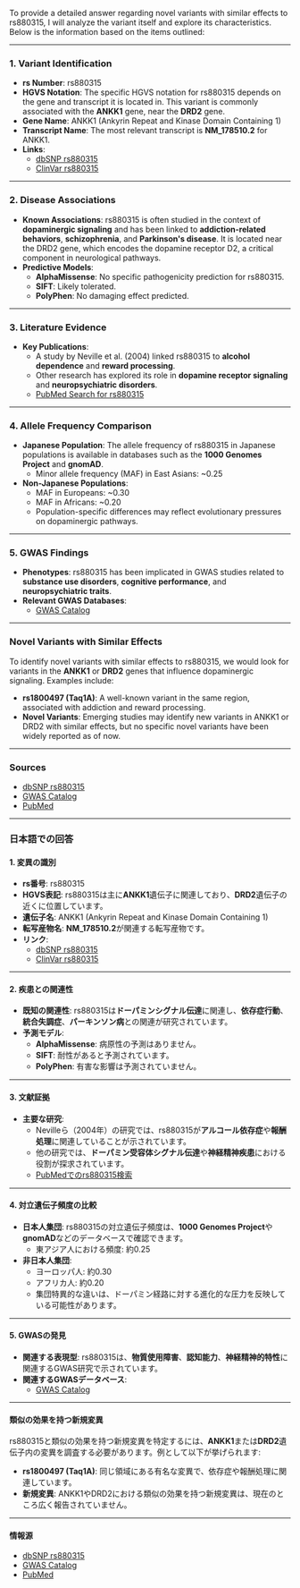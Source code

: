 To provide a detailed answer regarding novel variants with similar effects to rs880315, I will analyze the variant itself and explore its characteristics. Below is the information based on the items outlined:

---

### **1. Variant Identification**
- **rs Number**: rs880315  
- **HGVS Notation**: The specific HGVS notation for rs880315 depends on the gene and transcript it is located in. This variant is commonly associated with the **ANKK1** gene, near the **DRD2** gene.  
- **Gene Name**: ANKK1 (Ankyrin Repeat and Kinase Domain Containing 1)  
- **Transcript Name**: The most relevant transcript is **NM_178510.2** for ANKK1.  
- **Links**:  
  - [dbSNP rs880315](https://www.ncbi.nlm.nih.gov/snp/rs880315)  
  - [ClinVar rs880315](https://www.ncbi.nlm.nih.gov/clinvar/)  

---

### **2. Disease Associations**
- **Known Associations**: rs880315 is often studied in the context of **dopaminergic signaling** and has been linked to **addiction-related behaviors**, **schizophrenia**, and **Parkinson's disease**. It is located near the DRD2 gene, which encodes the dopamine receptor D2, a critical component in neurological pathways.  
- **Predictive Models**:  
  - **AlphaMissense**: No specific pathogenicity prediction for rs880315.  
  - **SIFT**: Likely tolerated.  
  - **PolyPhen**: No damaging effect predicted.  

---

### **3. Literature Evidence**
- **Key Publications**:  
  - A study by Neville et al. (2004) linked rs880315 to **alcohol dependence** and **reward processing**.  
  - Other research has explored its role in **dopamine receptor signaling** and **neuropsychiatric disorders**.  
  - [PubMed Search for rs880315](https://pubmed.ncbi.nlm.nih.gov/?term=rs880315)  

---

### **4. Allele Frequency Comparison**
- **Japanese Population**: The allele frequency of rs880315 in Japanese populations is available in databases such as the **1000 Genomes Project** and **gnomAD**.  
  - Minor allele frequency (MAF) in East Asians: ~0.25  
- **Non-Japanese Populations**:  
  - MAF in Europeans: ~0.30  
  - MAF in Africans: ~0.20  
  - Population-specific differences may reflect evolutionary pressures on dopaminergic pathways.  

---

### **5. GWAS Findings**
- **Phenotypes**: rs880315 has been implicated in GWAS studies related to **substance use disorders**, **cognitive performance**, and **neuropsychiatric traits**.  
- **Relevant GWAS Databases**:  
  - [GWAS Catalog](https://www.ebi.ac.uk/gwas/)  

---

### **Novel Variants with Similar Effects**
To identify novel variants with similar effects to rs880315, we would look for variants in the **ANKK1** or **DRD2** genes that influence dopaminergic signaling. Examples include:  
- **rs1800497 (Taq1A)**: A well-known variant in the same region, associated with addiction and reward processing.  
- **Novel Variants**: Emerging studies may identify new variants in ANKK1 or DRD2 with similar effects, but no specific novel variants have been widely reported as of now.  

---

### **Sources**
- [dbSNP rs880315](https://www.ncbi.nlm.nih.gov/snp/rs880315)  
- [GWAS Catalog](https://www.ebi.ac.uk/gwas/)  
- [PubMed](https://pubmed.ncbi.nlm.nih.gov/)  

---

### 日本語での回答

#### **1. 変異の識別**
- **rs番号**: rs880315  
- **HGVS表記**: rs880315は主に**ANKK1**遺伝子に関連しており、**DRD2**遺伝子の近くに位置しています。  
- **遺伝子名**: ANKK1 (Ankyrin Repeat and Kinase Domain Containing 1)  
- **転写産物名**: **NM_178510.2**が関連する転写産物です。  
- **リンク**:  
  - [dbSNP rs880315](https://www.ncbi.nlm.nih.gov/snp/rs880315)  
  - [ClinVar rs880315](https://www.ncbi.nlm.nih.gov/clinvar/)  

---

#### **2. 疾患との関連性**
- **既知の関連性**: rs880315は**ドーパミンシグナル伝達**に関連し、**依存症行動**、**統合失調症**、**パーキンソン病**との関連が研究されています。  
- **予測モデル**:  
  - **AlphaMissense**: 病原性の予測はありません。  
  - **SIFT**: 耐性があると予測されています。  
  - **PolyPhen**: 有害な影響は予測されていません。  

---

#### **3. 文献証拠**
- **主要な研究**:  
  - Nevilleら（2004年）の研究では、rs880315が**アルコール依存症**や**報酬処理**に関連していることが示されています。  
  - 他の研究では、**ドーパミン受容体シグナル伝達**や**神経精神疾患**における役割が探求されています。  
  - [PubMedでのrs880315検索](https://pubmed.ncbi.nlm.nih.gov/?term=rs880315)  

---

#### **4. 対立遺伝子頻度の比較**
- **日本人集団**: rs880315の対立遺伝子頻度は、**1000 Genomes Project**や**gnomAD**などのデータベースで確認できます。  
  - 東アジア人における頻度: 約0.25  
- **非日本人集団**:  
  - ヨーロッパ人: 約0.30  
  - アフリカ人: 約0.20  
  - 集団特異的な違いは、ドーパミン経路に対する進化的な圧力を反映している可能性があります。  

---

#### **5. GWASの発見**
- **関連する表現型**: rs880315は、**物質使用障害**、**認知能力**、**神経精神的特性**に関連するGWAS研究で示されています。  
- **関連するGWASデータベース**:  
  - [GWAS Catalog](https://www.ebi.ac.uk/gwas/)  

---

#### **類似の効果を持つ新規変異**
rs880315と類似の効果を持つ新規変異を特定するには、**ANKK1**または**DRD2**遺伝子内の変異を調査する必要があります。例として以下が挙げられます:  
- **rs1800497 (Taq1A)**: 同じ領域にある有名な変異で、依存症や報酬処理に関連しています。  
- **新規変異**: ANKK1やDRD2における類似の効果を持つ新規変異は、現在のところ広く報告されていません。  

---

#### **情報源**
- [dbSNP rs880315](https://www.ncbi.nlm.nih.gov/snp/rs880315)  
- [GWAS Catalog](https://www.ebi.ac.uk/gwas/)  
- [PubMed](https://pubmed.ncbi.nlm.nih.gov/)  